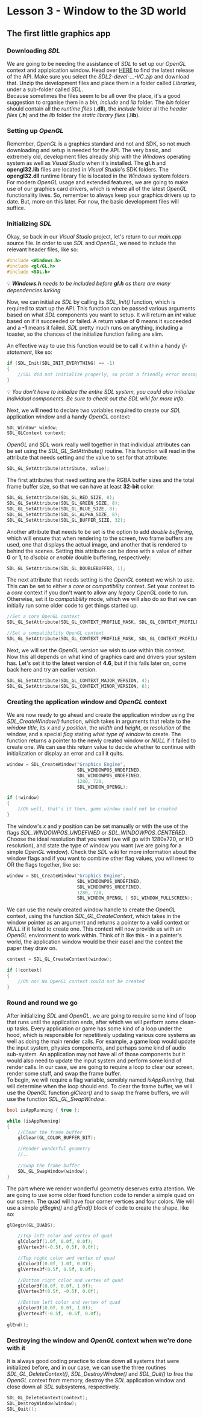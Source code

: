 # Lesson 3 - Window to the 3D world

## The first little graphics app

### Downloading _SDL_

We are going to be needing the assistance of _SDL_ to set up our _OpenGL_ context and applpication window. Head over [HERE](https://github.com/libsdl-org/SDL/releases) to find the latest release of the API. Make sure you select the _SDL2-devel-...-VC.zip_ and download that. Unzip the development files and place them in a folder called _Libraries_, under a sub-folder called _SDL_. <br> 
Because sometimes the files seem to be all over the place, it's a good suggestion to organise them in a _bin_, _include_ and _lib_ folder. The _bin_ folder should contain all the _runtime files_ (**.dll**), the _include_ folder all the _header files_ (**.h**) and the _lib_ folder the _static library files_ (**.lib**).

### Setting up _OpenGL_

Remember, _OpenGL_ is a graphics standard and not and SDK, so not much downloading and setup is needed for the API. The very basic, and extremely old, development files already ship with the _Windows_ operating system as well as _Visual Studio_ when it's installed. The **gl.h** and **opengl32.lib** files are located in _Visual Studio_'s SDK folders. The **opengl32.dll** runtime library file is located in the _Windows_ system folders. For modern _OpenGL_ usage and extended features, we are going to make use of our graphics card drivers, which is where all of the latest _OpenGL_ functionality lives. So, remember to always keep your graphics drivers up to date. But, more on this later. For now, the basic development files will suffice.

### Initializing _SDL_

Okay, so back in our _Visual Studio_ project, let's return to our _main.cpp_ source file. In order to use _SDL_ and _OpenGL_, we need to include the relevant header files, like so:

```cpp
#include <Windows.h>
#include <gl/GL.h>
#include <SDL.h>
```

💡 _**Windows.h** needs to be included before **gl.h** as there are many dependencies lurking_

Now, we can initialize _SDL_ by calling its _SDL_Init()_ function, which is required to start up the API. This function can be passed various arguments based on what _SDL_ components you want to setup. It will return an _int_ value based on if it succeeded or failed. A return value of **0** means it succeeded and a **-1** means it failed. _SDL_ pretty much runs on anything, including a toaster, so the chances of the initialize function failing are slim. <br>

An effective way to use this function would be to call it within a handy _if-statement_, like so:

```cpp
if (SDL_Init(SDL_INIT_EVERYTHING) == -1)
{
    //SDL did not initialize properly, so print a friendly error message and run for the hills
}
```

💡 _You don't have to initialize the entire SDL system, you could also initialize individual components. Be sure to check out the SDL wiki for more info_.

Next, we will need to declare two variables required to create our _SDL_ application window and a handy _OpenGL_ context:

```cpp
SDL_Window* window;
SDL_GLContext context;
```

_OpenGL_ and _SDL_ work really well together in that individual attributes can be set using the _SDL_GL_SetAttribute()_ routine. This function will read in the attribute that needs setting and the value to set for that attribute:

```cpp
SDL_GL_SetAttribute(attribute, value);
```

The first attributes that need setting are the RGBA buffer sizes and the total frame buffer size, so that we can have at least **32-bit** color:

```cpp
SDL_GL_SetAttribute(SDL_GL_RED_SIZE, 8);
SDL_GL_SetAttribute(SDL_GL_GREEN_SIZE, 8);
SDL_GL_SetAttribute(SDL_GL_BLUE_SIZE, 8);
SDL_GL_SetAttribute(SDL_GL_ALPHA_SIZE, 8);
SDL_GL_SetAttribute(SDL_GL_BUFFER_SIZE, 32);
```

Another attribute that needs to be set is the option to add _double buffering_, which will ensure that when rendering to the screen, two frame buffers are used, one that displays the actual image, and another that is rendered to behind the scenes. Setting this attribute can be done with a value of either **0** or **1**, to _disable_ or _enable_ double buffering, respectively: 

```cpp
SDL_GL_SetAttribute(SDL_GL_DOUBLEBUFFER, 1);
```

The next attribute that needs setting is the _OpenGL_ context we wish to use. This can be set to either a _core_ or _compatibility_ context. Set your context to a _core_ context if you don't want to allow any _legacy OpenGL_ code to run. Otherwise, set it to _compatibility_ mode, which we will also do so that we can initially run some older code to get things started up.

```cpp
//Set a core OpenGL context
SDL_GL_SetAttribute(SDL_GL_CONTEXT_PROFILE_MASK, SDL_GL_CONTEXT_PROFILE_CORE);

//Set a compatibility OpenGL context
SDL_GL_SetAttribute(SDL_GL_CONTEXT_PROFILE_MASK, SDL_GL_CONTEXT_PROFILE_COMPATIBILITY);  
```

Next, we will set the _OpenGL_ version we wish to use within this context. Now this all depends on what kind of graphics card and drivers your system has. Let's set it to the latest version of **4.6**, but if this fails later on, come back here and try an earlier version. 

```cpp
SDL_GL_SetAttribute(SDL_GL_CONTEXT_MAJOR_VERSION, 4);
SDL_GL_SetAttribute(SDL_GL_CONTEXT_MINOR_VERSION, 6);
```
 
### Creating the application window and _OpenGL_ context

We are now ready to go ahead and create the application window using the _SDL_CreateWindow()_ function, which takes in arguments that relate to the _window title_, its _x_ and _y_ _position_, the _width_ and _height_, or _resolution_ of the window, and a special _flag_ stating what _type of window_ to create. The function returns a pointer to the newly created window or _NULL_ if it failed to create one. We can use this return value to decide whether to continue with initialization or display an error and call it quits.

```cpp
window = SDL_CreateWindow("Graphics Engine", 
                          SDL_WINDOWPOS_UNDEFINED, 
                          SDL_WINDOWPOS_UNDEFINED, 
                          1280, 720, 
                          SDL_WINDOW_OPENGL);

if (!window)
{
    //Oh well, that's it then, game window could not be created
}
```

The window's _x_ and _y_ position can be set manually or with the use of the flags _SDL_WINDOWPOS_UNDEFINED_ or _SDL_WINDOWPOS_CENTERED_. Choose the ideal resolution that you want (we will go with 1280x720, or HD resolution), and state the type of window you want (we are going for a simple _OpenGL_ window). Check the _SDL_ wiki for more information about the window flags and if you want to combine other flag values, you will need to OR the flags together, like so:

```cpp
window = SDL_CreateWindow("Graphics Engine", 
                          SDL_WINDOWPOS_UNDEFINED, 
                          SDL_WINDOWPOS_UNDEFINED, 
                          1280, 720, 
                          SDL_WINDOW_OPENGL | SDL_WINDOW_FULLSCREEN);
```

We can use the newly created window handle to create the _OpenGL_ context, using the function _SDL_GL_CreateContext_, which takes in the window pointer as an argument and returns a pointer to a valid context or _NULL_ if it failed to create one. This context will now provide us with an _OpenGL_ environment to work within. Think of it like this - in a painter's world, the application window would be their easel and the context the paper they draw on.   

```cpp
context = SDL_GL_CreateContext(window);

if (!context)
{
    //Oh no! No OpenGL context could not be created 
}
```

### Round and round we go

After initializing _SDL_ and _OpenGL_, we are going to require some kind of loop that runs until the application ends, after which we will perform some clean-up tasks. Every application or game has some kind of a loop under the hood, which is responsible for repetitively updating various core systems as well as doing the main render calls. For example, a game loop would update the input system, physics components, and perhaps some kind of audio sub-system. An application may not have all of those components but it would also need to update the input system and perform some kind of render calls. In our case, we are going to require a loop to clear our screen, render some stuff, and swap the frame buffer. <br>
To begin, we will require a flag variable, sensibly named _isAppRunning_, that will determine when the loop should end. To clear the frame buffer, we will use the _OpenGL_ function _glClear()_ and to swap the frame buffers, we will use the function _SDL_GL_SwapWindow_. 

```cpp
bool isAppRunning { true };

while (isAppRunning)
{
    //Clear the frame buffer
    glClear(GL_COLOR_BUFFER_BIT);

    //Render wonderful geometry
    //..
    
    //Swap the frame buffer
    SDL_GL_SwapWindow(window);
}
```

The part where we render wonderful geometry deserves extra atention. We are going to use some older fixed function code to render a simple quad on our screen. The quad will have four corner vertices and four colors. We will use a simple _glBegin()_ and _glEnd()_ block of code to create the shape, like so:

```cpp
glBegin(GL_QUADS);

    //Top left color and vertex of quad
    glColor3f(1.0f, 0.0f, 0.0f);
    glVertex3f(-0.5f, 0.5f, 0.0f);

    //Top right color and vertex of quad
    glColor3f(0.0f, 1.0f, 0.0f);
    glVertex3f(0.5f, 0.5f, 0.0f);

    //Bottom right color and vertex of quad
    glColor3f(0.0f, 0.0f, 1.0f);
    glVertex3f(0.5f, -0.5f, 0.0f);

    //Bottom left color and vertex of quad
    glColor3f(0.0f, 0.0f, 1.0f);
    glVertex3f(-0.5f, -0.5f, 0.0f);
    
glEnd();
```


### Destroying the window and _OpenGL_ context when we're done with it

It is always good coding practice to close down all systems that were initialized before, and in our case, we can use the three routines _SDL_GL_DeleteContext()_, _SDL_DestroyWindow()_ and _SDL_Quit()_ to free the _OpenGL_ context from memory, destroy the _SDL_ application window and close down all _SDL_ subsystems, respectively.

```cpp
SDL_GL_DeleteContext(context);
SDL_DestroyWindow(window);
SDL_Quit();
```


